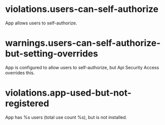 # violations.users-can-self-authorize

App allows users to self-authorize.

# warnings.users-can-self-authorize-but-setting-overrides

App is configured to allow users to self-authorize, but Api Security Access overrides this.

# violations.app-used-but-not-registered

App has %s users (total use count %s), but is not installed.
